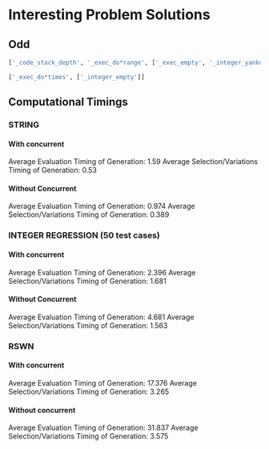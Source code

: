 # Interesting Problem Solutions

## Odd

``` python
['_code_stack_depth', '_exec_do*range', ['_exec_empty', '_integer_yankdup']]

['_exec_do*times', ['_integer_empty']]

```


## Computational Timings

### STRING

#### With concurrent

Average Evaluation Timing of Generation: 1.59
Average Selection/Variations Timing of Generation: 0.53

#### Without Concurrent

Average Evaluation Timing of Generation: 0.974
Average Selection/Variations Timing of Generation: 0.389


### INTEGER REGRESSION (50 test cases)

#### With concurrent

Average Evaluation Timing of Generation: 2.396
Average Selection/Variations Timing of Generation: 1.681

#### Without Concurrent

Average Evaluation Timing of Generation: 4.681
Average Selection/Variations Timing of Generation: 1.563


### RSWN

#### With concurrent

Average Evaluation Timing of Generation: 17.376
Average Selection/Variations Timing of Generation: 3.265

#### Without concurrent

Average Evaluation Timing of Generation: 31.837
Average Selection/Variations Timing of Generation: 3.575